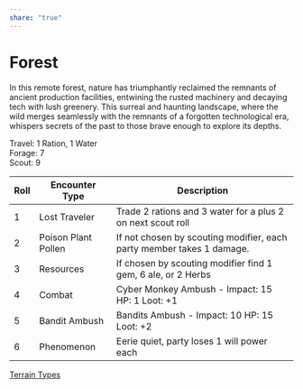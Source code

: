 ```yaml
---  
share: "true"  
---  
```

  
# Forest  
  
In this remote forest, nature has triumphantly reclaimed the remnants of ancient production facilities, entwining the rusted machinery and decaying tech with lush greenery. This surreal and haunting landscape, where the wild merges seamlessly with the remnants of a forgotten technological era, whispers secrets of the past to those brave enough to explore its depths.  
  
Travel: 1 Ration, 1 Water  
Forage: 7  
Scout: 9  
  
| Roll | Encounter Type | Description |  
| ---- | ---- | ---- |  
| 1 | Lost Traveler | Trade 2 rations and 3 water for a plus 2 on next scout roll |  
| 2 | Poison Plant Pollen | If not chosen by scouting modifier, each party member takes 1 damage. |  
| 3 | Resources | If chosen by scouting modifier find 1 gem, 6 ale, or 2 Herbs |  
| 4 | Combat | Cyber Monkey Ambush - Impact: 15  HP: 1 Loot: +1 |  
| 5 | Bandit Ambush | Bandits Ambush - Impact: 10 HP: 15 Loot: +2 |  
| 6 | Phenomenon | Eerie quiet, party loses 1 will power each |  
[Terrain Types](./Terrain%20Types.html)